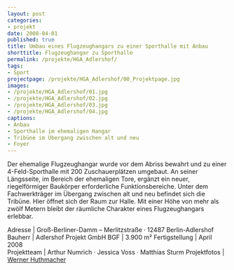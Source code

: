 ```yaml
---
layout: post
categories:
- projekt
date: 2008-04-01
published: true
title: Umbau eines Flugzeughangars zu einer Sporthalle mit Anbau
shorttitle: Flugzeughangar zu Sporthalle
permalink: /projekte/HGA_Adlershof/
tags: 
- Sport
projectpage: /projekte/HGA_Adlershof/00_Projektpage.jpg
images:
- /projekte/HGA_Adlershof/01.jpg
- /projekte/HGA_Adlershof/02.jpg
- /projekte/HGA_Adlershof/03.jpg
- /projekte/HGA_Adlershof/04.jpg
captions:
- Anbau
- Sporthalle im ehemaligen Hangar
- Tribüne im Übergang zwischen alt und neu
- Foyer
---
```

Der ehemalige Flugzeughangar wurde vor dem Abriss bewahrt und zu einer 4-Feld-Sporthalle mit 200 Zuschauerplätzen umgebaut. An seiner Längsseite, im Bereich der ehemaligen Tore, ergänzt ein neuer, riegelförmiger Baukörper erforderliche Funktionsbereiche. Unter dem Fachwerkträger im Übergang zwischen alt und neu befindet sich die Tribüne. Hier öffnet sich der Raum zur Halle. Mit einer Höhe von mehr als zwölf Metern bleibt der räumliche Charakter eines Flugzeughangars erlebbar.

Adresse				|	Groß-Berliner-Damm – Merlitzstraße · 12487 Berlin-Adlershof 
Bauherr				|	Adlershof Projekt GmbH 
BGF					|	3.900 m² 
Fertigstellung		|	April 2008   
Projektteam			|	Arthur Numrich · Jessica Voss · Matthias Sturm 
Projektfotos		|	[Werner Huthmacher](http://www.werner-huthmacher.de/)